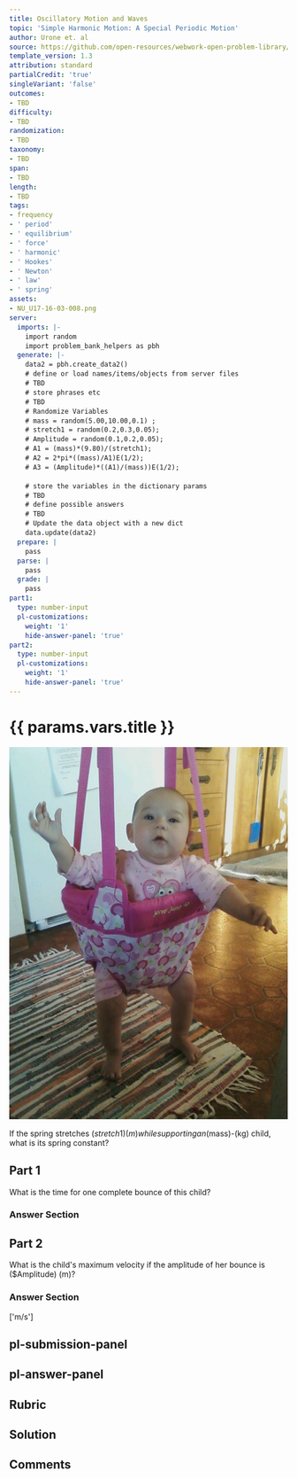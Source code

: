 ```yaml
---
title: Oscillatory Motion and Waves
topic: 'Simple Harmonic Motion: A Special Periodic Motion'
author: Urone et. al
source: https://github.com/open-resources/webwork-open-problem-library/tree/master/Contrib/BrockPhysics/College_Physics_Urone/16.Oscillatory_Motion_and_Waves/NU_U17-16-03-008.pg
template_version: 1.3
attribution: standard
partialCredit: 'true'
singleVariant: 'false'
outcomes:
- TBD
difficulty:
- TBD
randomization:
- TBD
taxonomy:
- TBD
span:
- TBD
length:
- TBD
tags:
- frequency
- ' period'
- ' equilibrium'
- ' force'
- ' harmonic'
- ' Hookes'
- ' Newton'
- ' law'
- ' spring'
assets:
- NU_U17-16-03-008.png
server:
  imports: |-
    import random
    import problem_bank_helpers as pbh
  generate: |-
    data2 = pbh.create_data2()
    # define or load names/items/objects from server files
    # TBD
    # store phrases etc
    # TBD
    # Randomize Variables
    # mass = random(5.00,10.00,0.1) ;
    # stretch1 = random(0.2,0.3,0.05);
    # Amplitude = random(0.1,0.2,0.05);
    # A1 = (mass)*(9.80)/(stretch1);
    # A2 = 2*pi*((mass)/A1)E(1/2);
    # A3 = (Amplitude)*((A1)/(mass))E(1/2);

    # store the variables in the dictionary params
    # TBD
    # define possible answers
    # TBD
    # Update the data object with a new dict
    data.update(data2)
  prepare: |
    pass
  parse: |
    pass
  grade: |
    pass
part1:
  type: number-input
  pl-customizations:
    weight: '1'
    hide-answer-panel: 'true'
part2:
  type: number-input
  pl-customizations:
    weight: '1'
    hide-answer-panel: 'true'
---
```


# {{ params.vars.title }} 

![Child in Harness](NU_U17-16-03-008.png)

 If the spring stretches ($stretch1) (m) while supporting an ($mass)-(kg) child, what is its spring constant?

## Part 1 
What is the time for one complete bounce of this child? 


 ### Answer Section

## Part 2 
What is the child's maximum velocity if the amplitude of her bounce is ($Amplitude) (m)? 


 ### Answer Section
['m/s']

## pl-submission-panel 


## pl-answer-panel 


## Rubric 


## Solution 


## Comments 


